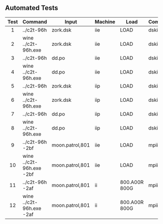 ## Automated Tests


| Test | Command                  | Input           | Machine | Load          | Compare     | Offset | Timeout |
|:----:|--------------------------|-----------------|---------|---------------|-------------|:------:|:-------:|
| 1    | ../c2t-96h               | zork.dsk        | iie     | LOAD          | dskiie.tiff | 0      | 25      |
| 2    | wine ../c2t-96h.exe      | zork.dsk        | iie     | LOAD          | dskiie.tiff | 0      | 25      |
| 3    | ../c2t-96h               | dd.po           | iie     | LOAD          | dskiie.tiff | 0      | 25      |
| 4    | wine ../c2t-96h.exe      | dd.po           | iie     | LOAD          | dskiie.tiff | 0      | 25      |
| 5    | ../c2t-96h               | zork.dsk        | iip     | LOAD          | dskiip.tiff | 0      | 25      |
| 6    | wine ../c2t-96h.exe      | zork.dsk        | iip     | LOAD          | dskiip.tiff | 0      | 25      |
| 7    | ../c2t-96h               | dd.po           | iip     | LOAD          | dskiip.tiff | 0      | 25      |
| 8    | wine ../c2t-96h.exe      | dd.po           | iip     | LOAD          | dskiip.tiff | 0      | 25      |
| 9    | ../c2t-96h -2bf          | moon.patrol,801 | iie     | LOAD          | mpiie.tiff  | 0      | 25      |
| 10   | wine ../c2t-96h.exe -2bf | moon.patrol,801 | iie     | LOAD          | mpiie.tiff  | 0      | 25      |
| 11   | ../c2t-96h -2af          | moon.patrol,801 | ii      | 800.A00R 800G | mpii.tiff   | 0      | 25      |
| 12   | wine ../c2t-96h.exe -2af | moon.patrol,801 | ii      | 800.A00R 800G | mpii.tiff   | 0      | 25      |
